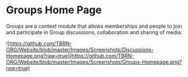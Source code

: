 # Groups Home Page

Groups are a context module that allows memberships and people to join and participate in Group discussions, collaboration and sharing of media.

![https://github.com/TBRN-ORG/Website/blob/master/Images/Screenshots/Discussions-Homepage.png?raw=true](https://github.com/TBRN-ORG/Website/blob/master/Images/Screenshots/Groups-Homepage.png?raw=true)
